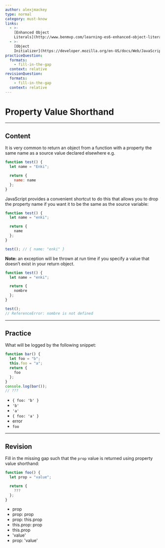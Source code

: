 ```yaml
---
author: alexjmackey
type: normal
category: must-know
links:
  - >-
    [Enhanced Object
    Literals](http://www.benmvp.com/learning-es6-enhanced-object-literals/){website}
  - >-
    [Object
    Initializer](https://developer.mozilla.org/en-US/docs/Web/JavaScript/Reference/Operators/Object_initializer){documentation}
practiceQuestion:
  formats:
    - fill-in-the-gap
  context: relative
revisionQuestion:
  formats:
    - fill-in-the-gap
  context: relative
---
```


# Property Value Shorthand


---

## Content

It is very common to return an object from a function with a property the same name as a source value declared elsewhere e.g.

```javascript
function test() {
  let name = "Enki";

  return {
    name: name
  };
}
```

JavaScript provides a convenient shortcut to do this that allows you to drop the property name if you want it to be the same as the source variable:

```javascript
function test() {
  let name = "enki";

  return {
    name
  };
}

test(); // { name: "enki" }
```

**Note:** an exception will be thrown at run time if you specify a value that doesn’t exist in your return object.

```js
function test() {
  let name = "enki";

  return {
    nombre
  };
}

test(); 
// ReferenceError: nombre is not defined
```


---

## Practice

What will be logged by the following snippet:

```javascript
function bar() {
  let foo = "b";
  this.foo = "a";
  return {
    foo
  };
}
console.log(bar());
// ???
```

- `{ foo: 'b' }`
- `'b'`
- `'a'`
- `{ foo: 'a' }`
- error
- `foo`


---

## Revision

Fill in the missing gap such that the `prop` value is returned using property value shorthand:

```javascript
function foo() {
  let prop = "value";

  return {
    ???
  };
}
```

- prop
- prop: prop
- prop: this.prop
- this.prop: prop
- this.prop
- 'value'
- prop: 'value'

